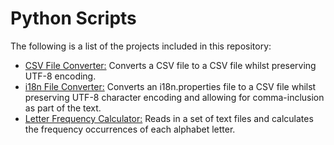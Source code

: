 # Python Scripts

The following is a list of the projects included in this repository:

* [CSV File Converter:](https://github.com/Carla-de-Beer/Python/tree/master/python-scripts/csv-file-converter) Converts a CSV file to a CSV file whilst preserving UTF-8 encoding.
* [i18n File Converter:](https://github.com/Carla-de-Beer/Python/tree/master/python-scripts/i18n-file-converter) Converts an i18n.properties file to a CSV file whilst preserving UTF-8 character encoding and allowing for comma-inclusion as part of the text.
* [Letter Frequency Calculator:](https://github.com/Carla-de-Beer/Python/tree/master/python-scripts/letter-frequency-calculator) Reads in a set of text files and calculates the frequency occurrences of each alphabet letter.
